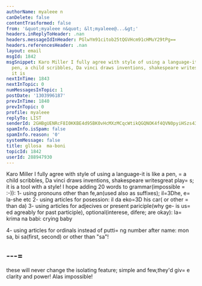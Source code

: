 ```yaml
---
authorName: myaleee n
canDelete: false
contentTrasformed: false
from: '&quot;myaleee n&quot; &lt;myaleee@...&gt;'
headers.inReplyToHeader: .nan
headers.messageIdInHeader: PGlwYm91citob25tQGVHcm91cHMuY29tPg==
headers.referencesHeader: .nan
layout: email
msgId: 1842
msgSnippet: Karo Miller I fully agree with style of using a language-it is like a
  pen, a child scribbles, Da vinci draws inventions, shakespeare writesgreat  plays;
  it is
nextInTime: 1843
nextInTopic: 0
numMessagesInTopic: 1
postDate: '1303996187'
prevInTime: 1840
prevInTopic: 0
profile: myaleee
replyTo: LIST
senderId: 2GHBgUENRcF8I0KKBE4d95BK0vHcMXzMCqcWtikQGQNOK4f4QVN0pyiHSzs43hGXphRqQle9gzgJmI8GZTvsy7Xw9Tr7mg
spamInfo.isSpam: false
spamInfo.reason: '0'
systemMessage: false
title: gllosa  ma-boni
topicId: 1842
userId: 288947930
---
```


Karo Miller
I fully agree with style of using a language-it is like a pen, =
a child
scribbles, Da vinci draws inventions, shakespeare writesgreat  play=
s; it is a tool with a style!
I hope adding 20 words to grammar(impossible =
:-)):
1- using pronouns other than fe,an(used also as suffixes); il=3Dhe, e=
la-she etc
2- using articles for posession: il da eko=3D his car( or other =
than da)
3- using articles for adjecives or present pariciple(why ge- is us=
ed agreably  for past participle), optional(interese, difere; are okay): la=
krima na babi: crying baby

4- using articles for ordinals instead of putti=
ng number after name:
mon sa, bi sa(first, second) or other than "sa"!

---=
-
these will never change the  isolating feature; simple and few,they'd giv=
e clarity and power! Alas impossible!




